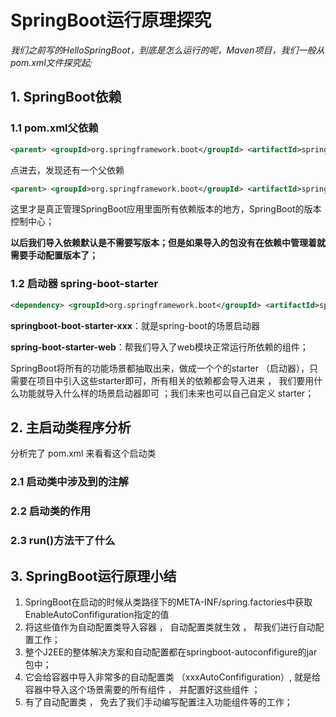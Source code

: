 # SpringBoot运行原理探究

*我们之前写的HelloSpringBoot，到底是怎么运行的呢，Maven项目，我们一般从pom.xml文件探究起;*



## 1. SpringBoot依赖

### 1.1 pom.xml父依赖

```xml
<parent> <groupId>org.springframework.boot</groupId> <artifactId>spring-boot-starter-parent</artifactId> <version>2.2.5.RELEASE</version> <relativePath/> <!-- lookup parent from repository --> </parent>
```

点进去，发现还有一个父依赖

```xml
<parent> <groupId>org.springframework.boot</groupId> <artifactId>spring-boot-dependencies</artifactId> <version>2.2.5.RELEASE</version> <relativePath>../../spring-boot-dependencies</relativePath> </parent>
```

这里才是真正管理SpringBoot应用里面所有依赖版本的地方，SpringBoot的版本控制中心；

**以后我们导入依赖默认是不需要写版本；但是如果导入的包没有在依赖中管理着就需要手动配置版本了；**

### 1.2 启动器 spring-boot-starter

```xml
<dependency> <groupId>org.springframework.boot</groupId> <artifactId>spring-boot-starter-web</artifactId> </dependency>
```

**springboot-boot-starter-xxx**：就是spring-boot的场景启动器

**spring-boot-starter-web**：帮我们导入了web模块正常运行所依赖的组件；

SpringBoot将所有的功能场景都抽取出来，做成一个个的starter （启动器），只需要在项目中引入这些starter即可，所有相关的依赖都会导入进来 ， 我们要用什么功能就导入什么样的场景启动器即可 ；我们未来也可以自己自定义 starter； 





## 2. 主启动类程序分析

分析完了 pom.xml 来看看这个启动类

### 2.1 启动类中涉及到的注解

### 2.2 启动类的作用

### 2.3 run()方法干了什么



## 3. SpringBoot运行原理小结

1. SpringBoot在启动的时候从类路径下的META-INF/spring.factories中获取EnableAutoConfifiguration指定的值
2.  将这些值作为自动配置类导入容器 ， 自动配置类就生效 ， 帮我们进行自动配置工作；
3.  整个J2EE的整体解决方案和自动配置都在springboot-autoconfifigure的jar包中；
4. 它会给容器中导入非常多的自动配置类 （xxxAutoConfifiguration）, 就是给容器中导入这个场景需要的所有组件 ， 并配置好这些组件 ； 
5. 有了自动配置类 ， 免去了我们手动编写配置注入功能组件等的工作；